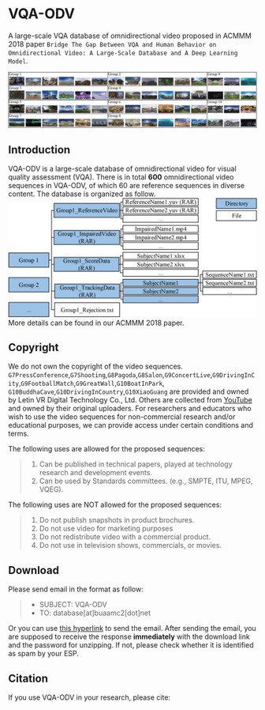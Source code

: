 # VQA-ODV
A large-scale VQA database of omnidirectional video proposed in ACMMM 2018 paper `Bridge The Gap Between VQA and Human Behavior on Omnidirectional Video: A Large-Scale Database and A Deep Learning Model`.

![](./images/Screenshots.jpg)  

## Introduction

VQA-ODV is a large-scale database of omnidirectional video for visual quality assessment (VQA). There is in total **600** omnidirectional video sequences in VQA-ODV, of which 60 are reference sequences in diverse content.
The database is organized as follow.
![](./images/DirStructure.jpg)
More details can be found in our ACMMM 2018 paper.

## Copyright

We do not own the copyright of the video sequences.
`G7PressConference`,`G7Shooting`,`G8Pagoda`,`G8Salon`,`G9ConcertLive`,`G9DrivingInCity`,`G9FootballMatch`,`G9GreatWall`,`G10BoatInPark`, `G10BuddhaCave`,`G10DrivingInCountry`,`G10XiaoGuang` are provided and owned by Letin VR Digital Technology Co., Ltd.
Others are collected from [YouTube](https://www.youtube.com/) and owned by their original uploaders.
For researchers and educators who wish to use the video sequences for non-commercial research and/or educational purposes, we can provide access under certain conditions and terms. 

The following uses are allowed for the proposed sequences:
> 1. Can be published in technical papers, played at technology research and development events.
> 2. Can be used by Standards committees. (e.g., SMPTE, ITU, MPEG, VQEG).

The following uses are NOT allowed for the proposed sequences:
> 1. Do not publish snapshots in product brochures.
> 2. Do not use video for marketing purposes
> 3. Do not redistribute video with a commercial product.
> 4. Do not use in television shows, commercials, or movies.

## Download
Please send email in the format as follow:

> * SUBJECT: VQA-ODV
> * TO: database[at]buaamc2[dot]net

Or you can use [this hyperlink](mailto:database@buaamc2.net?subject=VQA-ODV&body=Anything%20to%20say) to send the email.
After sending the email, you are supposed to receive the response **immediately** with the download link and the password for unzipping. If not, please check whether it is identified as spam by your ESP.

## Citation
If you use VQA-ODV in your research, please cite:
> 
